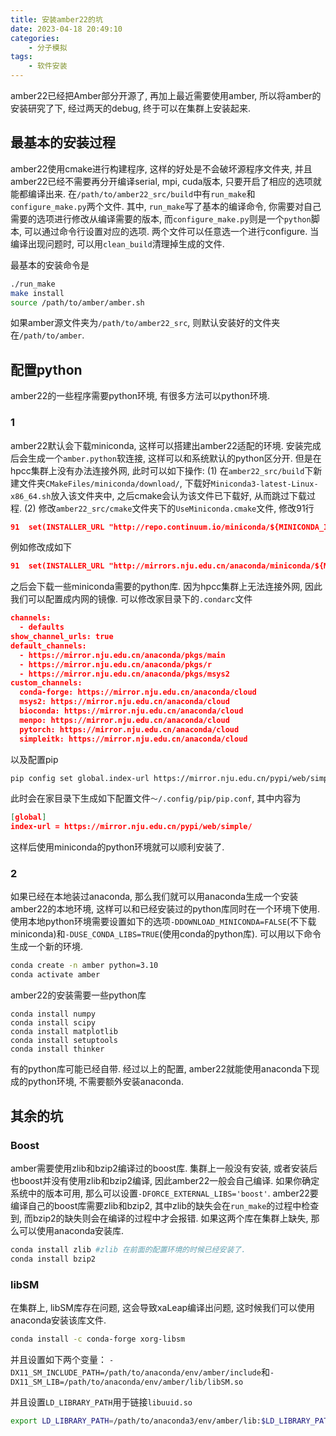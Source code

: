 ```yaml
---
title: 安装amber22的坑
date: 2023-04-18 20:49:10
categories:
    - 分子模拟
tags:
    - 软件安装
---
```

amber22已经把Amber部分开源了, 再加上最近需要使用amber, 所以将amber的安装研究了下, 经过两天的debug, 终于可以在集群上安装起来.

## 最基本的安装过程

amber22使用cmake进行构建程序, 这样的好处是不会破坏源程序文件夹, 并且amber22已经不需要再分开编译serial, mpi, cuda版本, 只要开启了相应的选项就能都编译出来. 在`/path/to/amber22_src/build`中有`run_make`和`configure_make.py`两个文件. 其中, `run_make`写了基本的编译命令, 你需要对自己需要的选项进行修改从编译需要的版本, 而`configure_make.py`则是一个`python`脚本, 可以通过命令行设置对应的选项. 两个文件可以任意选一个进行configure. 当编译出现问题时, 可以用`clean_build`清理掉生成的文件.

最基本的安装命令是

```bash
./run_make
make install
source /path/to/amber/amber.sh
```

如果amber源文件夹为`/path/to/amber22_src`, 则默认安装好的文件夹在`/path/to/amber`.
<!--more-->

## 配置python

amber22的一些程序需要python环境, 有很多方法可以python环境.

### 1

amber22默认会下载miniconda, 这样可以搭建出amber22适配的环境. 安装完成后会生成一个`amber.python`软连接, 这样可以和系统默认的python区分开. 但是在hpcc集群上没有办法连接外网, 此时可以如下操作: (1) 在`amber22_src/build`下新建文件夹`CMakeFiles/miniconda/download/`, 下载好`Miniconda3-latest-Linux-x86_64.sh`放入该文件夹中, 之后cmake会认为该文件已下载好, 从而跳过下载过程. (2) 修改`amber22_src/cmake`文件夹下的`UseMiniconda.cmake`文件, 修改91行

```cmake
91  set(INSTALLER_URL "http://repo.continuum.io/miniconda/${MINICONDA_INSTALLER_FILENAME}")
```

例如修改成如下

```cmake
91  set(INSTALLER_URL "http://mirrors.nju.edu.cn/anaconda/miniconda/${MINICONDA_INSTALLER_FILENAME}")
```

之后会下载一些miniconda需要的python库. 因为hpcc集群上无法连接外网, 因此我们可以配置成内网的镜像. 可以修改家目录下的`.condarc`文件

```json
channels:
  - defaults
show_channel_urls: true
default_channels:
  - https://mirror.nju.edu.cn/anaconda/pkgs/main
  - https://mirror.nju.edu.cn/anaconda/pkgs/r
  - https://mirror.nju.edu.cn/anaconda/pkgs/msys2
custom_channels:
  conda-forge: https://mirror.nju.edu.cn/anaconda/cloud
  msys2: https://mirror.nju.edu.cn/anaconda/cloud
  bioconda: https://mirror.nju.edu.cn/anaconda/cloud
  menpo: https://mirror.nju.edu.cn/anaconda/cloud
  pytorch: https://mirror.nju.edu.cn/anaconda/cloud
  simpleitk: https://mirror.nju.edu.cn/anaconda/cloud
```

以及配置pip

```bash
pip config set global.index-url https://mirror.nju.edu.cn/pypi/web/simple/
```

此时会在家目录下生成如下配置文件`～/.config/pip/pip.conf`, 其中内容为

```json
[global]
index-url = https://mirror.nju.edu.cn/pypi/web/simple/

```

这样后使用miniconda的python环境就可以顺利安装了.

### 2

如果已经在本地装过anaconda, 那么我们就可以用anaconda生成一个安装amber22的本地环境, 这样可以和已经安装过的python库同时在一个环境下使用. 使用本地python环境需要设置如下的选项`-DDOWNLOAD_MINICONDA=FALSE`(不下载miniconda)和`-DUSE_CONDA_LIBS=TRUE`(使用conda的python库). 可以用以下命令生成一个新的环境.

```bash
conda create -n amber python=3.10
conda activate amber
```

amber22的安装需要一些python库

```conda
conda install numpy
conda install scipy
conda install matplotlib
conda install setuptools
conda install thinker
```

有的python库可能已经自带. 经过以上的配置, amber22就能使用anaconda下现成的python环境, 不需要额外安装anaconda.

## 其余的坑

### Boost

amber需要使用zlib和bzip2编译过的boost库. 集群上一般没有安装, 或者安装后也boost并没有使用zlib和bzip2编译, 因此amber22一般会自己编译. 如果你确定系统中的版本可用, 那么可以设置`-DFORCE_EXTERNAL_LIBS='boost'`. amber22要编译自己的boost库需要zlib和bzip2, 其中zlib的缺失会在`run_make`的过程中检查到, 而bzip2的缺失则会在编译的过程中才会报错. 如果这两个库在集群上缺失, 那么可以使用anaconda安装库.  

```bash
conda install zlib #zlib 在前面的配置环境的时候已经安装了.
conda install bzip2
```

<!-- 为了能够找到这两个库, 还需要设置 -->

<!-- ```bash
export LD_LIBRARY_PATH=/path/to/anaconda3/env/amber/lib:$LD_LIBRARY_PATH
``` -->

### libSM

在集群上, libSM库存在问题, 这会导致xaLeap编译出问题, 这时候我们可以使用anaconda安装该库文件.

```bash
conda install -c conda-forge xorg-libsm
```

并且设置如下两个变量： `-DX11_SM_INCLUDE_PATH=/path/to/anaconda/env/amber/include`和`-DX11_SM_LIB=/path/to/anaconda/env/amber/lib/libSM.so`

并且设置`LD_LIBRARY_PATH`用于链接`libuuid.so`

```bash
export LD_LIBRARY_PATH=/path/to/anaconda3/env/amber/lib:$LD_LIBRARY_PATH
```
